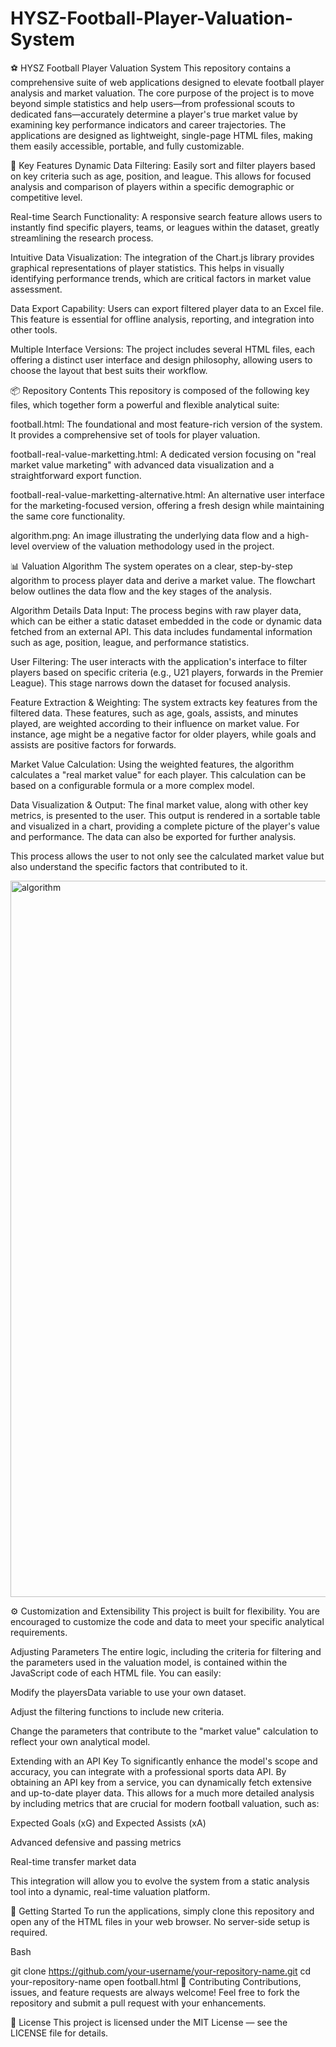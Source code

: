 # HYSZ-Football-Player-Valuation-System

⚽ HYSZ Football Player Valuation System
This repository contains a comprehensive suite of web applications designed to elevate football player analysis and market valuation. The core purpose of the project is to move beyond simple statistics and help users—from professional scouts to dedicated fans—accurately determine a player's true market value by examining key performance indicators and career trajectories. The applications are designed as lightweight, single-page HTML files, making them easily accessible, portable, and fully customizable.

🚀 Key Features
Dynamic Data Filtering: Easily sort and filter players based on key criteria such as age, position, and league. This allows for focused analysis and comparison of players within a specific demographic or competitive level.

Real-time Search Functionality: A responsive search feature allows users to instantly find specific players, teams, or leagues within the dataset, greatly streamlining the research process.

Intuitive Data Visualization: The integration of the Chart.js library provides graphical representations of player statistics. This helps in visually identifying performance trends, which are critical factors in market value assessment.

Data Export Capability: Users can export filtered player data to an Excel file. This feature is essential for offline analysis, reporting, and integration into other tools.

Multiple Interface Versions: The project includes several HTML files, each offering a distinct user interface and design philosophy, allowing users to choose the layout that best suits their workflow.

📦 Repository Contents
This repository is composed of the following key files, which together form a powerful and flexible analytical suite:

football.html: The foundational and most feature-rich version of the system. It provides a comprehensive set of tools for player valuation.

football-real-value-marketting.html: A dedicated version focusing on "real market value marketing" with advanced data visualization and a straightforward export function.

football-real-value-marketting-alternative.html: An alternative user interface for the marketing-focused version, offering a fresh design while maintaining the same core functionality.

algorithm.png: An image illustrating the underlying data flow and a high-level overview of the valuation methodology used in the project.

📊 Valuation Algorithm
The system operates on a clear, step-by-step algorithm to process player data and derive a market value. The flowchart below outlines the data flow and the key stages of the analysis.

Algorithm Details
Data Input: The process begins with raw player data, which can be either a static dataset embedded in the code or dynamic data fetched from an external API. This data includes fundamental information such as age, position, league, and performance statistics.

User Filtering: The user interacts with the application's interface to filter players based on specific criteria (e.g., U21 players, forwards in the Premier League). This stage narrows down the dataset for focused analysis.

Feature Extraction & Weighting: The system extracts key features from the filtered data. These features, such as age, goals, assists, and minutes played, are weighted according to their influence on market value. For instance, age might be a negative factor for older players, while goals and assists are positive factors for forwards.

Market Value Calculation: Using the weighted features, the algorithm calculates a "real market value" for each player. This calculation can be based on a configurable formula or a more complex model.

Data Visualization & Output: The final market value, along with other key metrics, is presented to the user. This output is rendered in a sortable table and visualized in a chart, providing a complete picture of the player's value and performance. The data can also be exported for further analysis.

This process allows the user to not only see the calculated market value but also understand the specific factors that contributed to it.

<img width="2581" height="1146" alt="algorithm" src="https://github.com/user-attachments/assets/0b7d1ee5-af31-4e41-b301-36d32da1e2fe" />


⚙️ Customization and Extensibility
This project is built for flexibility. You are encouraged to customize the code and data to meet your specific analytical requirements.

Adjusting Parameters
The entire logic, including the criteria for filtering and the parameters used in the valuation model, is contained within the JavaScript code of each HTML file. You can easily:

Modify the playersData variable to use your own dataset.

Adjust the filtering functions to include new criteria.

Change the parameters that contribute to the "market value" calculation to reflect your own analytical model.

Extending with an API Key
To significantly enhance the model's scope and accuracy, you can integrate with a professional sports data API. By obtaining an API key from a service, you can dynamically fetch extensive and up-to-date player data. This allows for a much more detailed analysis by including metrics that are crucial for modern football valuation, such as:

Expected Goals (xG) and Expected Assists (xA)

Advanced defensive and passing metrics

Real-time transfer market data

This integration will allow you to evolve the system from a static analysis tool into a dynamic, real-time valuation platform.

🚀 Getting Started
To run the applications, simply clone this repository and open any of the HTML files in your web browser. No server-side setup is required.

Bash

git clone https://github.com/your-username/your-repository-name.git
cd your-repository-name
open football.html
🤝 Contributing
Contributions, issues, and feature requests are always welcome! Feel free to fork the repository and submit a pull request with your enhancements.

📄 License
This project is licensed under the MIT License — see the LICENSE file for details.
